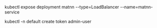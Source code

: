 kubectl expose deployment matnn --type=LoadBalancer --name=matnn-service

kubectl -n default create token admin-user
